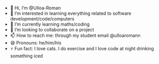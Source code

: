 - 👋 Hi, I’m @Ulloa-Roman
- 👀 I’m interested in learning everything related to software development/code/computers
- 🌱 I’m currently learning maths/coding
- 💞️ I’m looking to collaborate on a project 
- 📫 How to reach me: through my student email @ulloaromann
- 😄 Pronouns: he/him/his
- ⚡ Fun fact: I love cats. I do exercise and I love code at night drinking something iced

<!---
Ulloa-Roman/Ulloa-Roman is a ✨ special ✨ repository because its `README.md` (this file) appears on your GitHub profile.
You can click the Preview link to take a look at your changes.
--->
